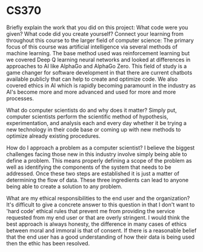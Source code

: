# CS370

Briefly explain the work that you did on this project: What code were you given? What code did you create yourself?
Connect your learning from throughout this course to the larger field of computer science:
The primary focus of this course was artificial intelligence via several methods of machine learning. The base method used was reinforcement learning but we covered Deep Q learning neural networks and looked at differences in approaches to AI like AlphaGo and AlphaGo Zero. This field of study is a game changer for software development in that there are current chatbots available publicly that can help to create and optimize code. We also covered ethics in AI which is rapidly becoming paramount in the industry as AI's become more and more advanced and used for more and more processes.

What do computer scientists do and why does it matter?
Simply put, computer scientists perform the scientific method of hypothesis, experimentation, and analysis each and every day whether it be trying a new technology in their code base or coming up with new methods to optimize already existing procedures.

How do I approach a problem as a computer scientist?
I believe the biggest challenges facing those new in this industry involve simply being able to define a problem. This means properly defining a scope of the problem as well as identifying the components of the system that needs to be addressed. Once these two steps are established it is just a matter of determining the flow of data. These three ingredients can lead to anyone being able to create a solution to any problem.

What are my ethical responsibilities to the end user and the organization?
It's difficult to give a concrete answer to this question in that I don't want to 'hard code' ethical rules that prevent me from providing the service requested from my end user or that are overly stringent. I would think the best approach is always honesty, the difference in many cases of ethics between moral and immoral is that of consent. If there is a reasonable belief that the end user has a good understanding of how their data is being used then the ethic has been resolved.
